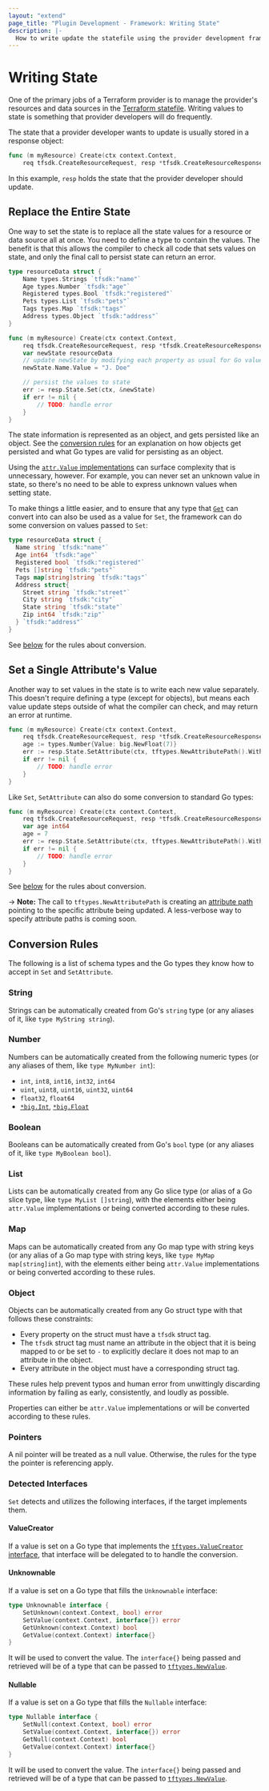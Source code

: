 ```yaml
---
layout: "extend"
page_title: "Plugin Development - Framework: Writing State"
description: |-
  How to write update the statefile using the provider development framework.
---
```


# Writing State

One of the primary jobs of a Terraform provider is to manage the provider's
resources and data sources in the [Terraform statefile](/docs/language/state/index.html). Writing values to state
is something that provider developers will do frequently.

The state that a provider developer wants to update is usually stored in a
response object:

```go
func (m myResource) Create(ctx context.Context,
	req tfsdk.CreateResourceRequest, resp *tfsdk.CreateResourceResponse)
```

In this example, `resp` holds the state that the provider developer should
update.

## Replace the Entire State

One way to set the state is to replace all the state values for a resource or
data source all at once. You need to define a type to contain the values. The benefit is that this allows the compiler to check all code that sets values on state, and only the final call to persist state can return an error.

```go
type resourceData struct {
	Name types.Strings `tfsdk:"name"`
	Age types.Number `tfsdk:"age"`
	Registered types.Bool `tfsdk:"registered"`
	Pets types.List `tfsdk:"pets"`
	Tags types.Map `tfsdk:"tags"`
	Address types.Object `tfsdk:"address"`
}

func (m myResource) Create(ctx context.Context,
	req tfsdk.CreateResourceRequest, resp *tfsdk.CreateResourceResponse) {
	var newState resourceData
	// update newState by modifying each property as usual for Go values
	newState.Name.Value = "J. Doe"

	// persist the values to state
	err := resp.State.Set(ctx, &newState)
	if err != nil {
		// TODO: handle error
	}
}
```

The state information is represented as an object, and gets persisted like an
object. See the [conversion rules](#conversion-rules) for an explanation on how
objects get persisted and what Go types are valid for persisting as an object.

Using the [`attr.Value` implementations](/docs/plugin/framework/types.html) can
surface complexity that is unnecessary, however. For example, you can never set
an unknown value in state, so there's no need to be able to express unknown
values when setting state.

To make things a little easier, and to ensure that any type that
[`Get`](/docs/plugin/framework/accessing-values.html#get-the-entire-configuration-plan-or-state)
can convert into can also be used as a value for `Set`, the framework can do
some conversion on values passed to `Set`:

```go
type resourceData struct {
  Name string `tfsdk:"name"`
  Age int64 `tfsdk:"age"`
  Registered bool `tfsdk:"registered"`
  Pets []string `tfsdk:"pets"`
  Tags map[string]string `tfsdk:"tags"`
  Address struct{
  	Street string `tfsdk:"street"`
	City string `tfsdk:"city"`
	State string `tfsdk:"state"`
	Zip int64 `tfsdk:"zip"`
  } `tfsdk:"address"`
}
```

See [below](#conversion-rules) for the rules about conversion.

## Set a Single Attribute's Value

Another way to set values in the state is to write each new value separately.
This doesn't require defining a type (except for objects), but means each value
update steps outside of what the compiler can check, and may return an error at
runtime.

```go
func (m myResource) Create(ctx context.Context,
	req tfsdk.CreateResourceRequest, resp *tfsdk.CreateResourceResponse) {
	age := types.Number{Value: big.NewFloat(7)}
	err := resp.State.SetAttribute(ctx, tftypes.NewAttributePath().WithAttributeName("age"), &age)
	if err != nil {
		// TODO: handle error
	}
}
```

Like `Set`, `SetAttribute` can also do some conversion to standard Go types:

```go
func (m myResource) Create(ctx context.Context,
	req tfsdk.CreateResourceRequest, resp *tfsdk.CreateResourceResponse) {
	var age int64
	age = 7
	err := resp.State.SetAttribute(ctx, tftypes.NewAttributePath().WithAttributeName("age"), &age)
	if err != nil {
		// TODO: handle error
	}
}
```

See [below](#conversion-rules) for the rules about conversion.

-> **Note:** The call to `tftypes.NewAttributePath` is creating an [attribute
path](https://pkg.go.dev/github.com/hashicorp/terraform-plugin-go/tftypes#AttributePath)
pointing to the specific attribute being updated. A less-verbose way to specify
attribute paths is coming soon.

## Conversion Rules

The following is a list of schema types and the Go types they know how to
accept in `Set` and `SetAttribute`.

### String

Strings can be automatically created from Go's `string` type (or any aliases of
it, like `type MyString string`).

### Number

Numbers can be automatically created from the following numeric types (or any
aliases of them, like `type MyNumber int`):

* `int`, `int8`, `int16`, `int32`, `int64`
* `uint`, `uint8`, `uint16`, `uint32`, `uint64`
* `float32`, `float64`
* [`*big.Int`](https://pkg.go.dev/math/big#Int), [`*big.Float`](https://pkg.go.dev/math/big#Float)

### Boolean

Booleans can be automatically created from Go's `bool` type (or any aliases of
it, like `type MyBoolean bool`).

### List

Lists can be automatically created from any Go slice type (or alias of a Go
slice type, like `type MyList []string`), with the elements either being
`attr.Value` implementations or being converted according to these rules.

### Map

Maps can be automatically created from any Go map type with string keys (or any
alias of a Go map type with string keys, like `type MyMap map[string]int`),
with the elements either being `attr.Value` implementations or being converted
according to these rules.

### Object

Objects can be automatically created from any Go struct type with that follows
these constraints:

* Every property on the struct must have a `tfsdk` struct tag.
* The `tfsdk` struct tag must name an attribute in the object that it is being
  mapped to or be set to `-` to explicitly declare it does not map to an
  attribute in the object.
* Every attribute in the object must have a corresponding struct tag.

These rules help prevent typos and human error from unwittingly discarding
information by failing as early, consistently, and loudly as possible.

Properties can either be `attr.Value` implementations or will be converted
according to these rules.

### Pointers

A nil pointer will be treated as a null value. Otherwise, the rules for the
type the pointer is referencing apply.

### Detected Interfaces

`Set` detects and utilizes the following interfaces, if the target implements
them.

#### ValueCreator

If a value is set on a Go type that implements the [`tftypes.ValueCreator`
interface](https://pkg.go.dev/github.com/hashicorp/terraform-plugin-go/tftypes#ValueCreator),
that interface will be delegated to to handle the conversion.

#### Unknownable 
If a value is set on a Go type that fills the `Unknownable` interface:

```go
type Unknownable interface {
	SetUnknown(context.Context, bool) error
	SetValue(context.Context, interface{}) error
	GetUnknown(context.Context) bool
	GetValue(context.Context) interface{}
}
```

It will be used to convert the value. The `interface{}` being passed and
retrieved will be of a type that can be passed to
[`tftypes.NewValue`](https://pkg.go.dev/github.com/hashicorp/terraform-plugin-go/tftypes#NewValue).

#### Nullable

If a value is set on a Go type that fills the `Nullable` interface:

```go
type Nullable interface {
	SetNull(context.Context, bool) error
	SetValue(context.Context, interface{}) error
	GetNull(context.Context) bool
	GetValue(context.Context) interface{}
}
```

It will be used to convert the value. The `interface{}` being passed and
retrieved will be of a type that can be passed to
[`tftypes.NewValue`](https://pkg.go.dev/github.com/hashicorp/terraform-plugin-go/tftypes#NewValue).
